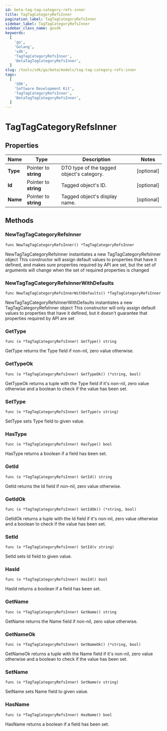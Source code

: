 ```yaml
---
id: beta-tag-tag-category-refs-inner
title: TagTagCategoryRefsInner
pagination_label: TagTagCategoryRefsInner
sidebar_label: TagTagCategoryRefsInner
sidebar_class_name: gosdk
keywords:
  [
    'go',
    'Golang',
    'sdk',
    'TagTagCategoryRefsInner',
    'BetaTagTagCategoryRefsInner',
  ]
slug: /tools/sdk/go/beta/models/tag-tag-category-refs-inner
tags:
  [
    'SDK',
    'Software Development Kit',
    'TagTagCategoryRefsInner',
    'BetaTagTagCategoryRefsInner',
  ]
---
```


# TagTagCategoryRefsInner

## Properties

| Name | Type | Description | Notes |
| --- | --- | --- | --- |
| **Type** | Pointer to **string** | DTO type of the tagged object's category. | [optional] |
| **Id** | Pointer to **string** | Tagged object's ID. | [optional] |
| **Name** | Pointer to **string** | Tagged object's display name. | [optional] |

## Methods

### NewTagTagCategoryRefsInner

`func NewTagTagCategoryRefsInner() *TagTagCategoryRefsInner`

NewTagTagCategoryRefsInner instantiates a new TagTagCategoryRefsInner object This constructor will assign default values to properties that have it defined, and makes sure properties required by API are set, but the set of arguments will change when the set of required properties is changed

### NewTagTagCategoryRefsInnerWithDefaults

`func NewTagTagCategoryRefsInnerWithDefaults() *TagTagCategoryRefsInner`

NewTagTagCategoryRefsInnerWithDefaults instantiates a new TagTagCategoryRefsInner object This constructor will only assign default values to properties that have it defined, but it doesn't guarantee that properties required by API are set

### GetType

`func (o *TagTagCategoryRefsInner) GetType() string`

GetType returns the Type field if non-nil, zero value otherwise.

### GetTypeOk

`func (o *TagTagCategoryRefsInner) GetTypeOk() (*string, bool)`

GetTypeOk returns a tuple with the Type field if it's non-nil, zero value otherwise and a boolean to check if the value has been set.

### SetType

`func (o *TagTagCategoryRefsInner) SetType(v string)`

SetType sets Type field to given value.

### HasType

`func (o *TagTagCategoryRefsInner) HasType() bool`

HasType returns a boolean if a field has been set.

### GetId

`func (o *TagTagCategoryRefsInner) GetId() string`

GetId returns the Id field if non-nil, zero value otherwise.

### GetIdOk

`func (o *TagTagCategoryRefsInner) GetIdOk() (*string, bool)`

GetIdOk returns a tuple with the Id field if it's non-nil, zero value otherwise and a boolean to check if the value has been set.

### SetId

`func (o *TagTagCategoryRefsInner) SetId(v string)`

SetId sets Id field to given value.

### HasId

`func (o *TagTagCategoryRefsInner) HasId() bool`

HasId returns a boolean if a field has been set.

### GetName

`func (o *TagTagCategoryRefsInner) GetName() string`

GetName returns the Name field if non-nil, zero value otherwise.

### GetNameOk

`func (o *TagTagCategoryRefsInner) GetNameOk() (*string, bool)`

GetNameOk returns a tuple with the Name field if it's non-nil, zero value otherwise and a boolean to check if the value has been set.

### SetName

`func (o *TagTagCategoryRefsInner) SetName(v string)`

SetName sets Name field to given value.

### HasName

`func (o *TagTagCategoryRefsInner) HasName() bool`

HasName returns a boolean if a field has been set.
